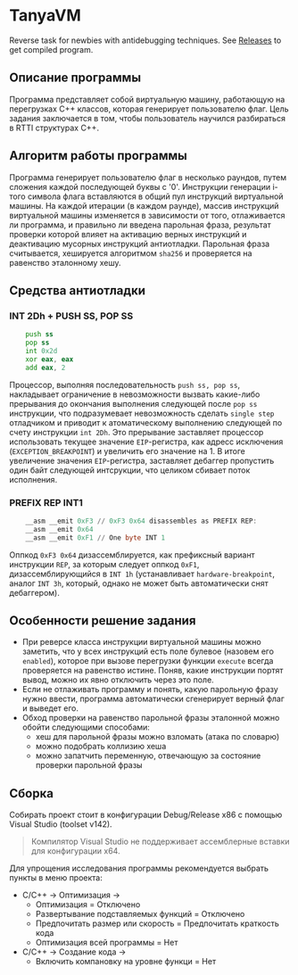 # TanyaVM
Reverse task for newbies with antidebugging techniques. See [Releases](https://github.com/fuunyaka/tanya/releases) to get compiled program.

## Описание программы
Программа представляет собой виртуальную машину, работающую на перегрузках С++ классов, которая генерирует пользователю флаг. Цель задания заключается в том, чтобы пользователь научился разбираться в RTTI структурах С++.

## Алгоритм работы программы
Программа генерирует пользователю флаг в несколько раундов, путем сложения каждой последующей буквы с '0'.
Инструкции генерации i-того символа флага вставляются в общий пул инструкций виртуальной машины. 
На каждой итерации (в каждом раунде), массив инструкций виртуальной машины изменяется в зависимости от того, отлаживается ли программа, и правильно ли введена парольная фраза, результат проверки которой влияет на активацию верных инструкций и деактивацию мусорных инструкций антиотладки.
Парольная фраза считывается, хешируется алгоритмом `sha256` и проверяется на равенство эталонному хешу.

## Cредства антиотладки

### INT 2Dh + PUSH SS, POP SS
```asm
	push ss
	pop ss
	int 0x2d
	xor eax, eax
	add eax, 2
```
Процессор, выполняя последовательность `push ss, pop ss`, накладывает ограничение в невозможности вызвать какие-либо прерывания до окончания выполнения следующей после `pop ss` инструкции, что подразумевает невозможность сделать `single step` отладчиком и приводит к атоматическому выполнению следующей по счету инструкции `int 2Dh`. Это прерывание заставляет процессор использовать текущее значение `EIP`-регистра, как адресс исключения (`EXCEPTION_BREAKPOINT`) и увеличить его значение на 1. В итоге увеличение значения `EIP`-регистра, заставляет дебаггер пропустить один байт следующей интсрукции, что целиком сбивает поток исполнения.

### PREFIX REP INT1
```asm
	__asm __emit 0xF3 // 0xF3 0x64 disassembles as PREFIX REP:
	__asm __emit 0x64
	__asm __emit 0xF1 // One byte INT 1
```
Оппкод `0xF3 0x64` дизассемблируется, как префиксный вариант инструкции `REP`, за которым следует оппкод `0xF1`, дизассемблирующийся в `INT 1h` (устанавливает `hardware-breakpoint`, аналог `INT 3h`, который, однако не может быть автоматически снят дебаггером).

## Особенности решение задания
* При реверсе класса инструкции виртуальной машины можно заметить, что у всех инструкций есть поле булевое (назовем его `enabled`), которое при вызове перегрузки функции `execute` всегда проверяется на равенство истине. Поняв, какие инструкции портят вывод, можно их явно отключить через это поле.
* Если не отлаживать программу и понять, какую парольную фразу нужно ввести, программа автоматически сгенерирует верный флаг и выведет его.
* Обход проверки на равенство парольной фразы эталонной можно обойти следующими способами:
	* хеш для парольной фразы можно взломать (атака по словарю)
	* можно подобрать коллизию хеша
	* можно запатчить переменную, отвечающую за состояние проверки парольной фразы

## Сборка
Собирать проект стоит в конфигурации Debug/Release x86 с помощью Visual Studio (toolset v142).
> Компилятор Visual Studio не поддерживает ассемблерные вставки для конфигурации x64.

Для упрощения исследования программы рекомендуется выбрать пункты в меню проекта:
* С/C++ -> Оптимизация ->
	* Оптимизация = Отключено
	* Развертывание подставляемых функций = Отключено
	* Предпочитать размер или скорость = Предпочитать краткость кода
	* Оптимизация всей программы = Нет
* С/C++ -> Создание кода ->
	* Включить компановку на уровне функци = Нет
